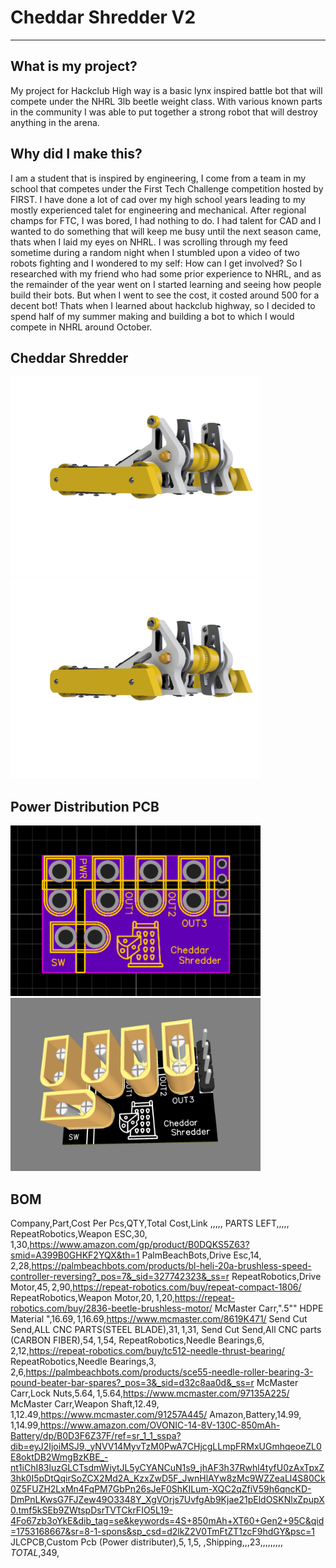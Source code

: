 # Cheddar Shredder V2

---

## What is my project?
My project for Hackclub High way is a basic lynx inspired battle bot that will compete under the NHRL 3lb beetle weight class. With various known parts in the community I was able to put together a strong robot that will destroy anything in the arena.

## Why did I make this?
I am a student that is inspired by engineering, I come from a team in my school that competes under the First Tech Challenge competition hosted by FIRST. I have done a lot of cad over my high school years leading to my mostly experienced talet for engineering and mechanical. After regional champs for FTC, I was bored, I had nothing to do. I had talent for CAD and I wanted to do something that will keep me busy until the next season came, thats when I laid my eyes on NHRL. I was scrolling through my feed sometime during a random night when I stumbled upon a video of two robots fighting and I wondered to my self: How can I get involved? So I researched with my friend who had some prior experience to NHRL, and as the remainder of the year went on I started learning and seeing how people build their bots. But when I went to see the cost, it costed around 500 for a decent bot! Thats when I learned about hackclub highway, so I decided to spend half of my summer making and building a bot to which I would compete in NHRL around October.

## Cheddar Shredder

<img src="Images/Cheddar Shredder V2 v17.png" width="400"/> <img src="Images/Cheddar Shredder V2 v172.png" width="400"/>

## Power Distribution PCB

<img src="Images/image (16).webp" width="400"/>   <img src="Images/image (17).webp" width="400"/> 

## BOM

Company,Part,Cost Per Pcs,QTY,Total Cost,Link
,,,,,
PARTS LEFT,,,,,
RepeatRobotics,Weapon ESC,$30,1,$30,https://www.amazon.com/gp/product/B0DQKS5Z63?smid=A399B0GHKF2YQX&th=1
PalmBeachBots,Drive Esc,$14,2,$28,https://palmbeachbots.com/products/bl-heli-20a-brushless-speed-controller-reversing?_pos=7&_sid=327742323&_ss=r
RepeatRobotics,Drive Motor,$45,2,$90,https://repeat-robotics.com/buy/repeat-compact-1806/
RepeatRobotics,Weapon Motor,$20,1,$20,https://repeat-robotics.com/buy/2836-beetle-brushless-motor/
McMaster Carr,".5"" HDPE Material ",$16.69,1,$16.69,https://www.mcmaster.com/8619K471/
Send Cut Send,ALL CNC PARTS(STEEL BLADE),$31,1,$31,
Send Cut Send,All CNC parts (CARBON FIBER),$54,1,$54,
RepeatRobotics,Needle Bearings,$6,2,$12,https://repeat-robotics.com/buy/tc512-needle-thrust-bearing/
RepeatRobotics,Needle Bearings,$3,2,$6,https://palmbeachbots.com/products/sce55-needle-roller-bearing-3-pound-beater-bar-spares?_pos=3&_sid=d32c8aa0d&_ss=r
McMaster Carr,Lock Nuts,$5.64,1,$5.64,https://www.mcmaster.com/97135A225/
McMaster Carr,Weapon Shaft,$12.49,1,$12.49,https://www.mcmaster.com/91257A445/
Amazon,Battery,$14.99,1,$14.99,https://www.amazon.com/OVONIC-14-8V-130C-850mAh-Battery/dp/B0D3F6Z37F/ref=sr_1_1_sspa?dib=eyJ2IjoiMSJ9._yNVV14MyvTzM0PwA7CHjcgLLmpFRMxUGmhqeoeZL0E8oktDB2WmgBzKBE_-nt1iChI83luzGLCTsdmWiytJL5yCYANCuN1s9_jhAF3h37Rwhl4tyfU0zAxTpxZ3hk0I5pDtQqirSoZCX2Md2A_KzxZwD5F_JwnHlAYw8zMc9WZZeaLl4S80Ck0Z5FUZH2LxMn4FqPM7GbPn26sJeF0ShKILum-XQC2qZfiV59h6qncKD-DmPnLKwsG7FJZew49O3348Y_XgVOrjs7UvfgAb9Kjae21pEldOSKNlxZpupX0.tmf5kSEb9ZWtspDsrTVTCkrFIO5L19-4Fo67zb3oYkE&dib_tag=se&keywords=4S+850mAh+XT60+Gen2+95C&qid=1753168667&sr=8-1-spons&sp_csd=d2lkZ2V0TmFtZT1zcF9hdGY&psc=1
JLCPCB,Custom Pcb (Power distributer),$5,1,$5,
,Shipping,,,$23,
,,,,,
,,,TOTAL,$349,
